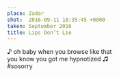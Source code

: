 ```yaml
---
place: Zadar
shot:  2016-09-11 18:35:45 +0000
taken: September 2016
title: Lips Don’t Lie
---
```


♪ oh baby when you browse like that  
you know you got me hypnotized ♫  
\#sosorry
